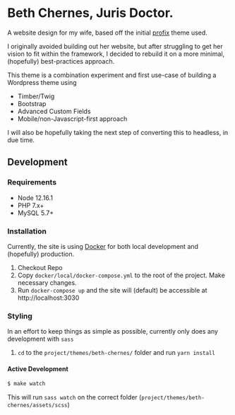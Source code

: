 # Beth Chernes, Juris Doctor.

A website design for my wife, based off the initial [profix](https://themeforest.net/item/profix-personal-portfolio-wordpress-theme/20611537) theme used.

I originally avoided building out her website, but after struggling to get her vision to fit within the framework, I decided to rebuild it on a more minimal, (hopefully) best-practices approach.

This theme is a combination experiment and first use-case of building a Wordpress theme using

* Timber/Twig
* Bootstrap
* Advanced Custom Fields
* Mobile/non-Javascript-first approach

I will also be hopefully taking the next step of converting this to headless, in due time.

## Development

### Requirements

* Node 12.16.1
* PHP 7.x+
* MySQL 5.7+

### Installation

Currently, the site is using [Docker](https://docker.com) for both local development and (hopefully) production.

1. Checkout Repo
1. Copy `docker/local/docker-compose.yml` to the root of the project. Make necessary changes.
1. Run `docker-compose up` and the site will (default) be accessible at http://localhost:3030

### Styling

In an effort to keep things as simple as possible, currently only does any development with `sass`

1. `cd` to the `project/themes/beth-chernes/` folder and run `yarn install`

#### Active Development

```bash
$ make watch
```

This will run `sass watch` on the correct folder (`project/themes/beth-chernes/assets/scss`)